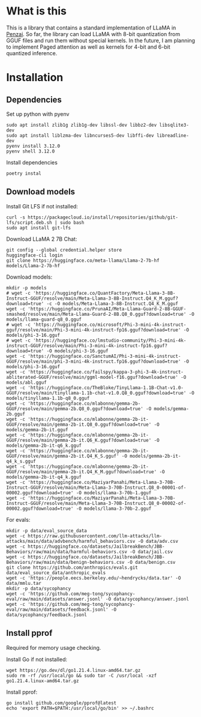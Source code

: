 # What is this
This is a library that contains a standard implementation of LLaMA in [Penzai](https://github.com/google-deepmind/penzai). So far, the library can load LLaMA with 8-bit quantization from GGUF files and run them without special kernels. In the future, I am planning to implement Paged attention as well as kernels for 4-bit and 6-bit quantized inference.

# Installation

## Dependencies

Set up python with pyenv

```
sudo apt install zlib1g zlib1g-dev libssl-dev libbz2-dev libsqlite3-dev
sudo apt install liblzma-dev libncurses5-dev libffi-dev libreadline-dev
pyenv install 3.12.0
pyenv shell 3.12.0
```

Install dependencies

```
poetry instal
```

## Download models

Install Git LFS if not installed:

```
curl -s https://packagecloud.io/install/repositories/github/git-lfs/script.deb.sh | sudo bash
sudo apt install git-lfs
```

Download LLaMA 2 7B Chat:

```
git config --global credential.helper store
huggingface-cli login
git clone https://huggingface.co/meta-llama/Llama-2-7b-hf models/Llama-2-7b-hf
```

Download models:

```
mkdir -p models
# wget -c 'https://huggingface.co/QuantFactory/Meta-Llama-3-8B-Instruct-GGUF/resolve/main/Meta-Llama-3-8B-Instruct.Q4_K_M.gguf?download=true' -c -O models/Meta-Llama-3-8B-Instruct.Q4_K_M.gguf
wget -c 'https://huggingface.co/PrunaAI/Meta-Llama-Guard-2-8B-GGUF-smashed/resolve/main/Meta-Llama-Guard-2-8B.Q8_0.gguf?download=true' -O models/llama-guard-q8_0.gguf
# wget -c 'https://huggingface.co/microsoft/Phi-3-mini-4k-instruct-gguf/resolve/main/Phi-3-mini-4k-instruct-fp16.gguf?download=true' -O models/phi-3-16.gguf
# wget -c 'https://huggingface.co/lmstudio-community/Phi-3-mini-4k-instruct-GGUF/resolve/main/Phi-3-mini-4k-instruct-fp16.gguf?download=true' -O models/phi-3-16.gguf
wget -c 'https://huggingface.co/SanctumAI/Phi-3-mini-4k-instruct-GGUF/resolve/main/phi-3-mini-4k-instruct.fp16.gguf?download=true' -O models/phi-3-16.gguf
wget -c 'https://huggingface.co/failspy/kappa-3-phi-3-4k-instruct-abliterated-GGUF/resolve/main/ggml-model-f16.gguf?download=true' -O models/abl.gguf
wget -c 'https://huggingface.co/TheBloke/TinyLlama-1.1B-Chat-v1.0-GGUF/resolve/main/tinyllama-1.1b-chat-v1.0.Q8_0.gguf?download=true' -O models/tinyllama-1.1b-q8_0.gguf
wget -c 'https://huggingface.co/mlabonne/gemma-2b-GGUF/resolve/main/gemma-2b.Q8_0.gguf?download=true' -O models/gemma-2b.gguf
wget -c 'https://huggingface.co/mlabonne/gemma-2b-it-GGUF/resolve/main/gemma-2b-it.Q8_0.gguf?download=true' -O models/gemma-2b-it.gguf
wget -c 'https://huggingface.co/mlabonne/gemma-2b-it-GGUF/resolve/main/gemma-2b-it.Q6_K.gguf?download=true' -O models/gemma-2b-it-q6_k.gguf
wget -c 'https://huggingface.co/mlabonne/gemma-2b-it-GGUF/resolve/main/gemma-2b-it.Q4_K_S.gguf' -O models/gemma-2b-it-q4_k_s.gguf
wget -c 'https://huggingface.co/mlabonne/gemma-2b-it-GGUF/resolve/main/gemma-2b-it.Q4_K_M.gguf?download=true' -O models/gemma-2b-it-q4_k.gguf
wget -c 'https://huggingface.co/MaziyarPanahi/Meta-Llama-3-70B-Instruct-GGUF/resolve/main/Meta-Llama-3-70B-Instruct.Q8_0-00001-of-00002.gguf?download=true' -O models/llama-3-70b-1.gguf
wget -c 'https://huggingface.co/MaziyarPanahi/Meta-Llama-3-70B-Instruct-GGUF/resolve/main/Meta-Llama-3-70B-Instruct.Q8_0-00002-of-00002.gguf?download=true' -O models/llama-3-70b-2.gguf
```

For evals:
```
mkdir -p data/eval_source_data
wget -c https://raw.githubusercontent.com/llm-attacks/llm-attacks/main/data/advbench/harmful_behaviors.csv -O data/adv.csv
wget -c https://huggingface.co/datasets/JailbreakBench/JBB-Behaviors/raw/main/data/harmful-behaviors.csv -O data/jail.csv
wget -c https://huggingface.co/datasets/JailbreakBench/JBB-Behaviors/raw/main/data/benign-behaviors.csv -O data/benign.csv
git clone https://github.com/anthropics/evals.git data/eval_source_data/anthropic_evals
wget -c 'https://people.eecs.berkeley.edu/~hendrycks/data.tar' -O data/mmlu.tar
mkdir -p data/sycophancy
wget -c 'https://github.com/meg-tong/sycophancy-eval/raw/main/datasets/answer.jsonl' -O data/sycophancy/answer.jsonl
wget -c 'https://github.com/meg-tong/sycophancy-eval/raw/main/datasets/feedback.jsonl' -O data/sycophancy/feedback.jsonl
```

## Install pprof

Required for memory usage checking.

Install Go if not installed:

```
wget https://go.dev/dl/go1.21.4.linux-amd64.tar.gz
sudo rm -rf /usr/local/go && sudo tar -C /usr/local -xzf go1.21.4.linux-amd64.tar.gz
```

Install pprof:

```
go install github.com/google/pprof@latest
echo 'export PATH=$PATH:/usr/local/go/bin' >> ~/.bashrc
```